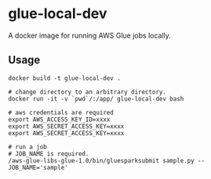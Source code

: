 # glue-local-dev

A docker image for running AWS Glue jobs locally.

## Usage

```
docker build -t glue-local-dev .

# change directory to an arbitrary directory.
docker run -it -v `pwd`/:/app/ glue-local-dev bash

# aws credentials are required
export AWS_ACCESS_KEY_ID=xxxx
export AWS_SECRET_ACCESS_KEY=xxxx
export AWS_SECRET_ACCESS_KEY=xxxx

# run a job
# JOB_NAME is required.
/aws-glue-libs-glue-1.0/bin/gluesparksubmit sample.py --JOB_NAME='sample'
```
